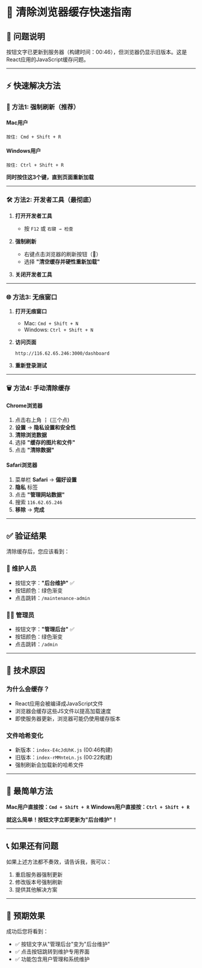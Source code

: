# 🔄 **清除浏览器缓存快速指南**

## 🎯 **问题说明**

按钮文字已更新到服务器（构建时间：00:46），但浏览器仍显示旧版本。这是React应用的JavaScript缓存问题。

---

## ⚡ **快速解决方法**

### 🚀 **方法1: 强制刷新（推荐）**

#### **Mac用户**
```
按住: Cmd + Shift + R
```

#### **Windows用户**
```
按住: Ctrl + Shift + R
```

**同时按住这3个键，直到页面重新加载**

---

### 🛠️ **方法2: 开发者工具（最彻底）**

1. **打开开发者工具**
   - 按 `F12` 或 `右键 → 检查`

2. **强制刷新**
   - 右键点击浏览器的刷新按钮（🔄）
   - 选择 **"清空缓存并硬性重新加载"**

3. **关闭开发者工具**

---

### 🌐 **方法3: 无痕窗口**

1. **打开无痕窗口**
   - Mac: `Cmd + Shift + N`
   - Windows: `Ctrl + Shift + N`

2. **访问页面**
   ```
   http://116.62.65.246:3000/dashboard
   ```

3. **重新登录测试**

---

### 🗑️ **方法4: 手动清除缓存**

#### **Chrome浏览器**
1. 点击右上角 **⋮** (三个点)
2. **设置** → **隐私设置和安全性**
3. **清除浏览数据**
4. 选择 **"缓存的图片和文件"**
5. 点击 **"清除数据"**

#### **Safari浏览器**
1. 菜单栏 **Safari** → **偏好设置**
2. **隐私** 标签
3. 点击 **"管理网站数据"**
4. 搜索 `116.62.65.246`
5. **移除** → **完成**

---

## ✅ **验证结果**

清除缓存后，您应该看到：

### 🔧 **维护人员**
- 按钮文字：**"后台维护"** ✅
- 按钮颜色：绿色渐变
- 点击跳转：`/maintenance-admin`

### 👨‍💼 **管理员**
- 按钮文字：**"管理后台"** ✅
- 按钮颜色：绿色渐变
- 点击跳转：`/admin`

---

## 🔧 **技术原因**

### **为什么会缓存？**
- React应用会被编译成JavaScript文件
- 浏览器会缓存这些JS文件以提高加载速度
- 即使服务器更新，浏览器可能仍使用缓存版本

### **文件哈希变化**
- 新版本：`index-E4cJdUhK.js` (00:46构建)
- 旧版本：`index-rMMnteLn.js` (00:22构建)
- 强制刷新会加载新的哈希文件

---

## 🎊 **最简单方法**

**Mac用户直接按：`Cmd + Shift + R`**
**Windows用户直接按：`Ctrl + Shift + R`**

**就这么简单！按钮文字立即更新为"后台维护"！**

---

## 📞 **如果还有问题**

如果上述方法都不奏效，请告诉我，我可以：
1. 重启服务器强制更新
2. 修改版本号强制刷新
3. 提供其他解决方案

---

## 🎉 **预期效果**

成功后您将看到：
- ✅ 按钮文字从"管理后台"变为"后台维护"
- ✅ 点击按钮跳转到维护专用界面
- ✅ 功能包含用户管理和系统维护 